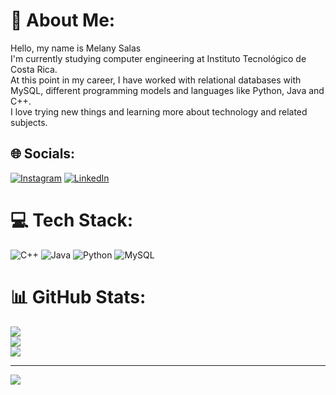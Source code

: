 # 💫 About Me:
Hello, my name is Melany Salas<br>I'm currently studying computer engineering at Instituto Tecnológico de Costa Rica.<br>At this point in my career, I have worked with relational databases with MySQL, different programming models and languages like Python, Java and C++.<br>I love trying new things and learning more about technology and related subjects.


## 🌐 Socials:
[![Instagram](https://img.shields.io/badge/Instagram-%23E4405F.svg?logo=Instagram&logoColor=white)](https://instagram.com/mel_safer) [![LinkedIn](https://img.shields.io/badge/LinkedIn-%230077B5.svg?logo=linkedin&logoColor=white)](https://www.linkedin.com/in/melany-salas-fern%C3%A1ndez-383328260?lipi=urn%3Ali%3Apage%3Ad_flagship3_profile_view_base_contact_details%3Bc%2ByGjGocRTKqX3ur3BepDw%3D%3D) 

# 💻 Tech Stack:
![C++](https://img.shields.io/badge/c++-%2300599C.svg?style=flat-square&logo=c%2B%2B&logoColor=white) ![Java](https://img.shields.io/badge/java-%23ED8B00.svg?style=flat-square&logo=java&logoColor=white) ![Python](https://img.shields.io/badge/python-3670A0?style=flat-square&logo=python&logoColor=ffdd54) ![MySQL](https://img.shields.io/badge/mysql-%2300f.svg?style=flat-square&logo=mysql&logoColor=white)
# 📊 GitHub Stats:
![](https://github-readme-stats.vercel.app/api?username=MelSaFer&theme=gotham&hide_border=true&include_all_commits=false&count_private=false)<br/>
![](https://github-readme-streak-stats.herokuapp.com/?user=MelSaFer&theme=gotham&hide_border=true)<br/>
![](https://github-readme-stats.vercel.app/api/top-langs/?username=MelSaFer&theme=gotham&hide_border=true&include_all_commits=false&count_private=false&layout=compact)

---
[![](https://visitcount.itsvg.in/api?id=MelSaFer&icon=0&color=0)](https://visitcount.itsvg.in)

<!-- Proudly created with GPRM ( https://gprm.itsvg.in ) -->
